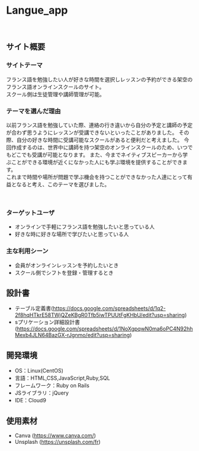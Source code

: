 # Langue_app
​
## サイト概要
### サイトテーマ
フランス語を勉強したい人が好きな時間を選択しレッスンの予約ができる架空のフランス語オンラインスクールのサイト。<br>
スクール側は生徒管理や講師管理が可能。
​
### テーマを選んだ理由
以前フランス語を勉強していた際、連絡の行き違いから自分の予定と講師の予定が合わず思うようにレッスンが受講できないといったことがありました。
その際、自分の好きな時間に受講可能なスクールがあると便利だと考えました。
今回作成するのは、世界中に講師を持つ架空のオンラインスクールのため、いつでもどこでも受講が可能となります。
また、今までネイティブスピーカーから学ぶことができる環境が近くになかった人にも学ぶ環境を提供することができます。<br>
これまで時間や場所が問題で学ぶ機会を持つことができなかった人達にとって有益となると考え、このテーマを選びました。

​
### ターゲットユーザ
* オンラインで手軽にフランス語を勉強したいと思っている人
* 好きな時に好きな場所で学びたいと思っている人
​

### 主な利用シーン
* 会員がオンラインレッスンを予約したいとき
* スクール側でシフトを登録・管理するとき
​

## 設計書
- テーブル定義書(https://docs.google.com/spreadsheets/d/1q2-2f8hqHTkrE58TWjQZeKBgR0Tfb5iwTPUUtFgKHbU/edit?usp=sharing)
- sプリケーション詳細設計書(https://docs.google.com/spreadsheets/d/1NoXgpqwN0ma6oPC4N92hhMexb4JLN64BazGX-rJgnmo/edit?usp=sharing)
​

## 開発環境
- OS：Linux(CentOS)
- 言語：HTML,CSS,JavaScript,Ruby,SQL
- フレームワーク：Ruby on Rails
- JSライブラリ：jQuery
- IDE：Cloud9
​

## 使用素材
- Canva (https://www.canva.com/)
- Unsplash (https://unsplash.com/fr)